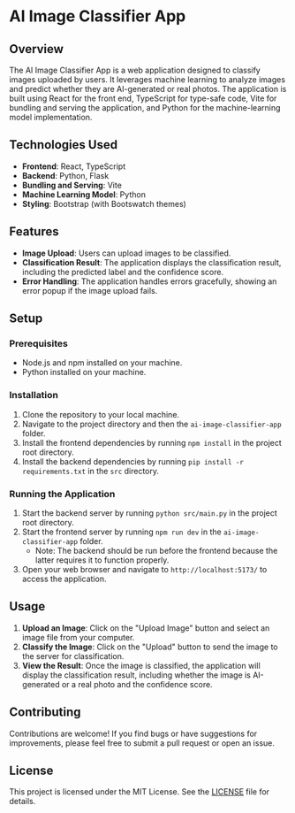 # AI Image Classifier App

## Overview

The AI Image Classifier App is a web application designed to classify images uploaded by users. It leverages machine learning to analyze images and predict whether they are AI-generated or real photos. The application is built using React for the front end, TypeScript for type-safe code, Vite for bundling and serving the application, and Python for the machine-learning model implementation.

## Technologies Used

- **Frontend**: React, TypeScript
- **Backend**: Python, Flask
- **Bundling and Serving**: Vite
- **Machine Learning Model**: Python
- **Styling**: Bootstrap (with Bootswatch themes)

## Features

- **Image Upload**: Users can upload images to be classified.
- **Classification Result**: The application displays the classification result, including the predicted label and the confidence score.
- **Error Handling**: The application handles errors gracefully, showing an error popup if the image upload fails.

## Setup

### Prerequisites

- Node.js and npm installed on your machine.
- Python installed on your machine.

### Installation

1. Clone the repository to your local machine.
2. Navigate to the project directory and then the `ai-image-classifier-app` folder.
3. Install the frontend dependencies by running `npm install` in the project root directory.
4. Install the backend dependencies by running `pip install -r requirements.txt` in the `src` directory.

### Running the Application

1. Start the backend server by running `python src/main.py` in the project root directory.
2. Start the frontend server by running `npm run dev` in the `ai-image-classifier-app` folder.
   - Note: The backend should be run before the frontend because the latter requires it to function properly.
4. Open your web browser and navigate to `http://localhost:5173/` to access the application.

## Usage

1. **Upload an Image**: Click on the "Upload Image" button and select an image file from your computer.
2. **Classify the Image**: Click on the "Upload" button to send the image to the server for classification.
3. **View the Result**: Once the image is classified, the application will display the classification result, including whether the image is AI-generated or a real photo and the confidence score.

## Contributing

Contributions are welcome! If you find bugs or have suggestions for improvements, please feel free to submit a pull request or open an issue.

## License

This project is licensed under the MIT License. See the [LICENSE](LICENSE) file for details.
